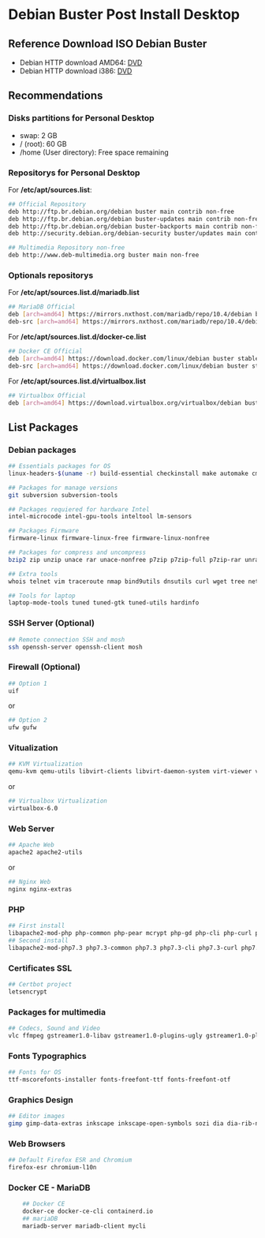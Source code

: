 # Debian Buster Post Install Desktop

## Reference Download ISO Debian Buster

- Debian HTTP download AMD64: [DVD](https://cdimage.debian.org/debian-cd/current/amd64/iso-dvd/debian-10.2.0-amd64-DVD-1.iso)
- Debian HTTP download i386: [DVD](https://cdimage.debian.org/debian-cd/current/i386/iso-dvd/debian-10.2.0-i386-DVD-1.iso)

## Recommendations

### Disks partitions for Personal Desktop

- swap: 2 GB
- / (root): 60 GB
- /home (User directory): Free space remaining

### Repositorys for Personal Desktop

For **/etc/apt/sources.list**: 

```sh 
## Official Repository
deb http://ftp.br.debian.org/debian buster main contrib non-free
deb http://ftp.br.debian.org/debian buster-updates main contrib non-free
deb http://ftp.br.debian.org/debian buster-backports main contrib non-free
deb http://security.debian.org/debian-security buster/updates main contrib non-free

## Multimedia Repository non-free
deb http://www.deb-multimedia.org buster main non-free
``` 

### Optionals repositorys

For **/etc/apt/sources.list.d/mariadb.list**

```sh
## MariaDB Official
deb [arch=amd64] https://mirrors.nxthost.com/mariadb/repo/10.4/debian buster main
deb-src [arch=amd64] https://mirrors.nxthost.com/mariadb/repo/10.4/debian buster main
```

For **/etc/apt/sources.list.d/docker-ce.list**

```sh
## Docker CE Official
deb [arch=amd64] https://download.docker.com/linux/debian buster stable
deb-src [arch=amd64] https://download.docker.com/linux/debian buster stable
```

For **/etc/apt/sources.list.d/virtualbox.list**

```sh
## Virtualbox Official
deb [arch=amd64] https://download.virtualbox.org/virtualbox/debian buster contrib
```

## List Packages

### Debian packages

```sh 
## Essentials packages for OS
linux-headers-$(uname -r) build-essential checkinstall make automake cmake autoconf aptitude lsb-release 

## Packages for manage versions
git subversion subversion-tools

## Packages requiered for hardware Intel
intel-microcode intel-gpu-tools inteltool lm-sensors

## Packages Firmware
firmware-linux firmware-linux-free firmware-linux-nonfree 

## Packages for compress and uncompress
bzip2 zip unzip unace rar unace-nonfree p7zip p7zip-full p7zip-rar unrar unrar-free lzip lhasa arj sharutils mpack lzma lzop cabextract xz-utils

## Extra tools
whois telnet vim traceroute nmap bind9utils dnsutils curl wget tree net-tools acpi acpitool locales htop ethtool mlocate pv rsync

## Tools for laptop 
laptop-mode-tools tuned tuned-gtk tuned-utils hardinfo
```

### SSH Server (Optional)

```sh
## Remote connection SSH and mosh
ssh openssh-server openssh-client mosh
```

### Firewall (Optional)

```sh
## Option 1
uif			
```
or
```sh
## Option 2
ufw gufw			
```

### Vitualization

```sh
## KVM Virtualization
qemu-kvm qemu-utils libvirt-clients libvirt-daemon-system virt-viewer virt-what virtinst
```
or 
```sh
## Virtualbox Virtualization
virtualbox-6.0
```

### Web Server

```sh
## Apache Web
apache2 apache2-utils
```
or
```sh
## Nginx Web
nginx nginx-extras
```

### PHP

```sh
## First install
libapache2-mod-php php-common php-pear mcrypt php-gd php-cli php-curl php-mysql php-zip
## Second install
libapache2-mod-php7.3 php7.3-common php7.3 php7.3-cli php7.3-curl php7.3-mysql php7.3-odbc php7.3-pgsql php7.3-sqlite3 php7.3-json php7.3-readline php7.3-gd
```

### Certificates SSL

```sh
## Certbot project
letsencrypt
```

### Packages for multimedia

```sh
## Codecs, Sound and Video
vlc ffmpeg gstreamer1.0-libav gstreamer1.0-plugins-ugly gstreamer1.0-plugins-bad gstreamer1.0-pulseaudio vorbis-tools libdvd-pkg faac faad
```

### Fonts Typographics

```sh
## Fonts for OS
ttf-mscorefonts-installer fonts-freefont-ttf fonts-freefont-otf
```

### Graphics Design 

```sh 
## Editor images
gimp gimp-data-extras inkscape inkscape-open-symbols sozi dia dia-rib-network dia-shapes dia-common
```

### Web Browsers 

```sh 
## Default Firefox ESR and Chromium
firefox-esr chromium-l10n
```

### Docker CE - MariaDB

```sh
    ## Docker CE
    docker-ce docker-ce-cli containerd.io
    ## mariaDB
    mariadb-server mariadb-client mycli
```